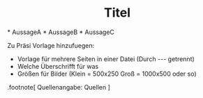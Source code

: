 ﻿<h1 align="center"> Titel </h1>
* AussageA
* AussageB
* AussageC


Zu Präsi Vorlage hinzufuegen:
- Vorlage für mehrere Seiten in einer Datei (Durch --- getrennt)
- Welche Überschrifft für was
- Größen für Bilder (Klein = 500x250 Groß = 1000x500 oder so)
 	
	
.footnote[
	Quellenangabe:  Quellen
]
